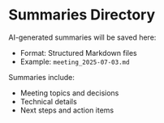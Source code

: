 # Summaries Directory

AI-generated summaries will be saved here:
- Format: Structured Markdown files
- Example: `meeting_2025-07-03.md`

Summaries include:
- Meeting topics and decisions
- Technical details
- Next steps and action items

